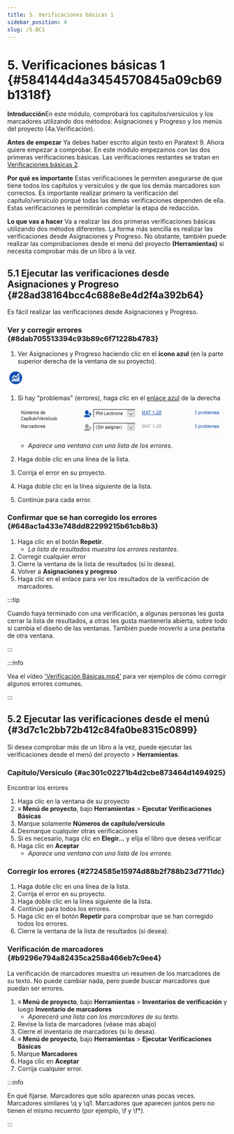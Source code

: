 ```yaml
---
title: 5. Verificaciones básicas 1
sidebar_position: 4
slug: /5.BC1
---
```




# 5. Verificaciones básicas 1 {#584144d4a3454570845a09cb69b1318f}


**Introducción**En este módulo, comprobará los capítulos/versículos y los marcadores utilizando dos métodos: Asignaciones y Progreso y los menús del proyecto (4a.Verificación).


**Antes de empezar**  Ya debes haber escrito algún texto en Paratext 9. Ahora quiere empezar a comprobar. En este módulo empezamos con las dos primeras verificaciones básicas. Las verificaciones restantes se tratan en [Verificaciones básicas 2](/12.BC2).


**Por qué es importante** Estas verificaciones le permiten asegurarse de que tiene todos los capítulos y versículos y de que los demás marcadores son correctos. Es importante realizar primero la verificación del capítulo/versículo porqué todas las demás verificaciones dependen de ella. Estas verificaciones le permitirán completar la etapa de redacción.


**Lo que vas a hacer** Va a realizar las dos primeras verificaciones básicas utilizando dos métodos diferentes. La forma más sencilla es realizar las verificaciones desde Asignaciones y Progreso. No obstante, también puede realizar las comprobaciones desde el menú del proyecto **(Herramientas)** si necesita comprobar más de un libro a la vez.


## 5.1 Ejecutar las verificaciones desde Asignaciones y Progreso {#28ad38164bcc4c688e8e4d2f4a392b64}


Es fácil realizar las verificaciones desde Asignaciones y Progreso.


### **Ver y corregir errores** {#8dab705513394c93b89c6f71228b4783}


<div class='notion-row'>
<div class='notion-column' style={{width: 'calc((100% - (min(32px, 4vw) * 1)) * 0.5)'}}>

1. Ver Asignaciones y Progreso haciendo clic en el **icono azul** (en la parte superior derecha de la ventana de su proyecto).

</div><div className='notion-spacer'></div>

<div class='notion-column' style={{width: 'calc((100% - (min(32px, 4vw) * 1)) * 0.5)'}}>


![](./1327675855.png)


</div><div className='notion-spacer'></div>
</div>

1. Si hay "problemas" (errores), haga clic en el <u>enlace azul</u> de la derecha

    ![](./1439418375.png)

    - _Aparece una ventana con una lista de los errores_.
2. Haga doble clic en una línea de la lista.
3. Corrija el error en su proyecto.
4. Haga doble clic en la línea siguiente de la lista.
5. Continúe para cada error.

### **Confirmar que se han corregido los errores** {#648ac1a433e748dd82299215b61cb8b3}

1. Haga clic en el botón **Repetir**.
    - _La lista de resultados muestra los errores restantes_.
2. Corregir cualquier error
3. Cierre la ventana de la lista de resultados (si lo desea).
4. Volver a **Asignaciones y progreso**
5. Haga clic en el enlace para ver los resultados de la verificación de marcadores.

:::tip

Cuando haya terminado con una verificación, a algunas personas les gusta cerrar la lista de resultados, a otras les gusta mantenerla abierta, sobre todo si cambia el diseño de las ventanas. También puede moverlo a una pestaña de otra ventana.

:::




:::info

Vea el vídeo ['Verificación Básicas.mp4'](https://vimeo.com/127298551) para ver ejemplos de cómo corregir algunos errores comunes.

:::




## 5.2 Ejecutar las verificaciones desde el menú {#3d7c1c2bb72b412c84fa0be8315c0899}


Si desea comprobar más de un libro a la vez, puede ejecutar las verificaciones desde el menú del proyecto \> **Herramientas**.


### Capítulo/Versículo {#ac301c02271b4d2cbe873464d1494925}


Encontrar los errores

1. Haga clic en la ventana de su proyecto
2. **≡ Menú de proyecto**, bajo **Herramientas** &gt; **Ejecutar Verificaciones Básicas**
3. Marque solamente **Números de capítulo/versículo**
4. Desmarque cualquier otras verificaciones
5. Si es necesario, haga clic en **Elegir…** y elija el libro que desea verificar
6. Haga clic en **Aceptar**
    - _Aparece una ventana con una lista de los errores._

### Corregir los errores {#2724585e15974d88b2f788b23d7711dc}

1. Haga doble clic en una línea de la lista.
2. Corrija el error en su proyecto.
3. Haga doble clic en la línea siguiente de la lista.
4. Continúe para todos los errores.
5. Haga clic en el botón **Repetir** para comprobar que se han corregido todos los errores.
6. Cierre la ventana de la lista de resultados (si desea).

### Verificación de marcadores {#b9296e794a82435ca258a466eb7c9ee4}


La verificación de marcadores muestra un resumen de los marcadores de su texto. No puede cambiar nada, pero puede buscar marcadores que puedan ser errores.

1. **≡ Menú de proyecto**, bajo **Herramientas** &gt; **Inventarios de verificación** y luego **Inventario de marcadores**
    - _Aparecerá una lista con los marcadores de su texto_.
2. Revise la lista de marcadores (véase más abajo)
3. Cierre el inventario de marcadores (si lo desea).
4. **≡ Menú de proyecto**, bajo **Herramientas** &gt; **Ejecutar Verificaciones Básicas**
5. Marque **Marcadores**
6. Haga clic en **Aceptar**
7. Corrija cualquier error.

:::info

En qué fijarse. Marcadores que sólo aparecen unas pocas veces. Marcadores similares \q y \q1. Marcadores que aparecen juntos pero no tienen el mismo recuento (por ejemplo, \f y \f*).

:::



